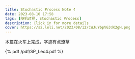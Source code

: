 ```yaml
---
title: Stochastic Process Note 4
date: 2023-08-10 17:58
tags: [随机过程, Stochastic Process]
description: Click in for more details
cover: https://s2.loli.net/2023/08/12/CWJuY6pVG3dK2gH.png
---
```



本篇在火车上完成，字迹有点潦草

{% pdf /pdf/SP_Lec4.pdf %}